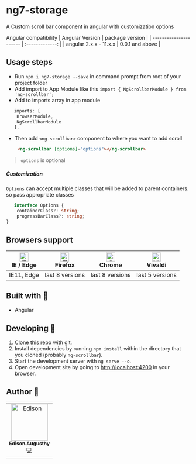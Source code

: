 # ng7-storage

 A Custom scroll bar component in angular with customization options

Angular compatibility
| Angular Version        | package version |
| ---------------------- | :-------------: |
| angular 2.x.x - 11.x.x | 0.0.1 and above |

## Usage steps
 - Run `npm i ng7-storage --save` in command prompt from root of your project folder
 - Add import to App Module like this `import { NgScrollbarModule } from 'ng-scrollbar';`
 - Add to imports array in app module

  ```ts
     imports: [
      BrowserModule,
      NgScrollbarModule
     ],
 ```

- Then add `<ng-scrollbar>` component to where you want to add scroll
    ```html
     <ng-scrollbar [options]="options"></ng-scrollbar>
   ```

> `options` is optional

##### Customization

 `Options` can accept multiple classes that will be added to parent containers. so pass appropriate classes
```ts
   interface Options {
    containerClass?: string;
    progressBarClass?: string;
}
  ```

## Browsers support

| [<img src="https://raw.githubusercontent.com/alrra/browser-logos/master/src/edge/edge_48x48.png" alt="IE / Edge" width="24px" height="24px" />](http://godban.github.io/browsers-support-badges/)</br>IE / Edge | [<img src="https://raw.githubusercontent.com/alrra/browser-logos/master/src/firefox/firefox_48x48.png" alt="Firefox" width="24px" height="24px" />](http://godban.github.io/browsers-support-badges/)</br>Firefox | [<img src="https://raw.githubusercontent.com/alrra/browser-logos/master/src/chrome/chrome_48x48.png" alt="Chrome" width="24px" height="24px" />](http://godban.github.io/browsers-support-badges/)</br>Chrome | [<img src="https://raw.githubusercontent.com/alrra/browser-logos/master/src/vivaldi/vivaldi_48x48.png" alt="Vivaldi" width="24px" height="24px" />](http://godban.github.io/browsers-support-badges/)</br>Vivaldi |
| --------------------------------------------------------------------------------------------------------------------------------------------------------------------------------------------------------------- | ----------------------------------------------------------------------------------------------------------------------------------------------------------------------------------------------------------------- | ------------------------------------------------------------------------------------------------------------------------------------------------------------------------------------------------------------- | ----------------------------------------------------------------------------------------------------------------------------------------------------------------------------------------------------------------- |
| IE11, Edge                                                                                                                                                                                                      | last 8 versions                                                                                                                                                                                                   | last 8 versions                                                                                                                                                                                               | last 5 versions                                                                                                                                                                                                   |


## Built with 🔧

* Angular

## Developing 👷

1. [Clone this repo](https://github.com/edisonaugusthy/ng-scrollbar.git) with git.
1. Install dependencies by running `npm install` within the directory that you cloned (probably `ng-scrollbar`).
1. Start the development server with `ng serve --o`.
1. Open development site by going to [http://localhost:4200](http://localhost:4200) in your browser.

## Author 🔮

<table>
  <tr>
    <td align="center"><a href="https://github.com/edisonaugusthy"><img src="https://github.com/edisonaugusthy.png?size=100" width="100px;" alt="Edison"/><br /><sub><b>Edison Augusthy</b></sub></a><br /><a href="https://github.com/edisonaugusthy/ng-scrollbar/commits?author=edisonaugusthy" title="Edison">💻</a></td>

  </tr>

</table>
